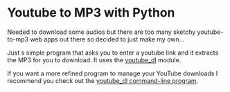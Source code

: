 # Youtube to MP3 with Python
Needed to download some audios but there are too many sketchy youtube-to-mp3 web apps out there so decided to just make my own...

Just s simple program that asks you to enter a youtube link and it extracts the MP3 for you to download. It uses the [youtube_dl](https://pypi.org/project/youtube_dl/) module.

If you want a more refined program to manage your YouTube downloads I recommend you check out the [youtube_dl command-line program](https://github.com/ytdl-org/youtube-dl).
